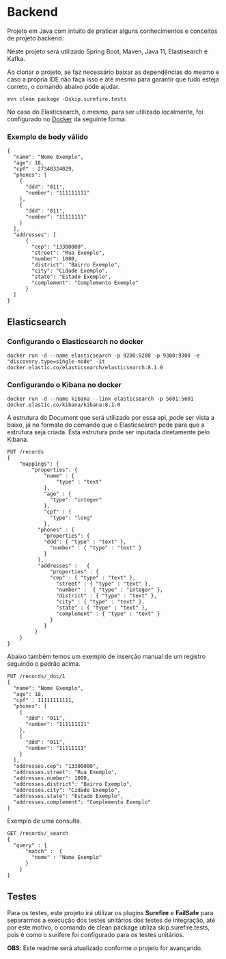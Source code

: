 # Backend
Projeto em Java com intuito de praticar alguns conhecimentos e conceitos de projeto backend.

Neste projeto será utilizado Spring Boot, Maven, Java 11, Elastisearch e Kafka.

Ao clonar o projeto, se faz necessário baixar as dependências do mesmo e caso a própria IDE não faça isso e até mesmo para garantir que tudo esteja correto, o comando abaixo pode ajudar.

```
mvn clean package -Dskip.surefire.tests
```

No caso do Elasticsearch, o mesmo, para ser utilizado localmente, foi configurado no [Docker](https://docs.docker.com/get-docker/) da seguinte forma.

### Exemplo de body válido

```
{
  "name": "Nome Exemplo",
  "age": 18,
  "cpf" : 27348324029,
  "phones": [
    {
      "ddd": "011",
      "number": "111111111"
    },
    {
      "ddd": "011",
      "number": "11111111"
    }
  ],
  "addresses": [
      {
        "cep": "13300000",
        "street": "Rua Exemplo",
        "number": 1000,
        "district": "Bairro Exemplo",
        "city": "Cidade Exemplo",
        "state": "Estado Exemplo",
        "complement": "Complemento Exemplo"
      }
  ]
}
```

## Elasticsearch

### Configurando o Elasticsearch no docker

```
docker run -d --name elasticsearch -p 9200:9200 -p 9300:9300 -e "discovery.type=single-node" -it docker.elastic.co/elasticsearch/elasticsearch:8.1.0
```

### Configurando o Kibana no docker

```
docker run -d --name kibana --link elasticsearch -p 5601:5601 docker.elastic.co/kibana/kibana:8.1.0
```

A estrutura do Document que será utilizado por essa api, pode ser vista a baixo, já no formato do comando que o Elasticsearch pede para que a estrutura seja criada. Esta estrutura pode ser inputada diretamente pelo Kibana.

```
PUT /records
{
	"mappings": {
		"properties": {
			"name" : {
				"type" : "text"
			},
			"age" : {
			  "type": "integer"
			},
			"cpf" : {
			  "type": "long"
			},
		  "phones" : {
		    "properties": {
  		    "ddd": { "type" : "text" },
		      "number" : { "type" : "text" }
		    }
		  },
		  "addresses" :   {
		      "properties" : {
  		      "cep" : { "type" : "text" },
		        "street" : { "type" : "text" },
		        "number" :  { "type" : "integer" },
		        "district" : { "type" : "text" },
				"city" : { "type" : "text" },
				"state" : { "type" : "text" },
		        "complement" : { "type" : "text" }
		      }
		    }
		 }
	}
}
```

Abaixo também temos um exemplo de inserção manual de um registro seguindo o padrão acima.

```
PUT /records/_doc/1
{
  "name": "Nome Exemplo",
  "age": 18,
  "cpf" : 11111111111,
  "phones": [
    {
      "ddd": "011",
      "number": "111111111"
    },
    {
      "ddd": "011",
      "number": "11111111"
    }
  ],
  "addresses.cep": "13300000",
  "addresses.street": "Rua Exemplo",
  "addresses.number": 1000,
  "addresses.district": "Bairro Exemplo",
  "addresses.city": "Cidade Exemplo",
  "addresses.state": "Estado Exemplo",
  "addresses.complement": "Complemento Exemplo"
}
```

Exemplo de uma consulta.

```
GET /records/_search
{
  "query" : {
      "match" :  {
        "nome" : "Nome Exemplo"
      }
    }
}
```

## Testes

Para os testes, este projeto irá utilizar os plugins **Surefire** e **FailSafe** para separarmos a execução dos testes unitários dos testes de integração, até por este motivo, o comando de clean package utiliza skip.surefire.tests, pois é como o surifere foi configurado para os testes unitários.

**OBS**: Este readme será atualizado conforme o projeto for avançando.
